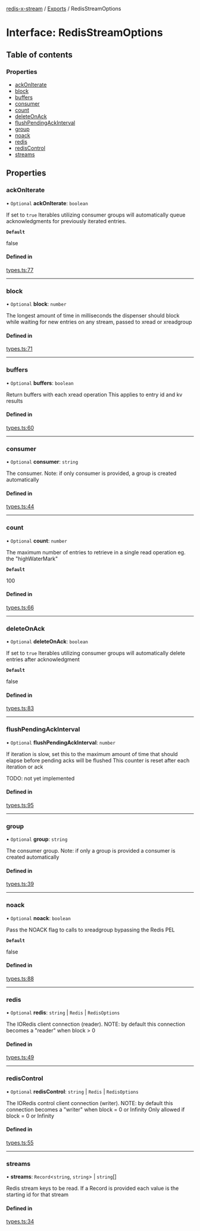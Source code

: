 [redis-x-stream](../README.md) / [Exports](../modules.md) / RedisStreamOptions

# Interface: RedisStreamOptions

## Table of contents

### Properties

- [ackOnIterate](RedisStreamOptions.md#ackoniterate)
- [block](RedisStreamOptions.md#block)
- [buffers](RedisStreamOptions.md#buffers)
- [consumer](RedisStreamOptions.md#consumer)
- [count](RedisStreamOptions.md#count)
- [deleteOnAck](RedisStreamOptions.md#deleteonack)
- [flushPendingAckInterval](RedisStreamOptions.md#flushpendingackinterval)
- [group](RedisStreamOptions.md#group)
- [noack](RedisStreamOptions.md#noack)
- [redis](RedisStreamOptions.md#redis)
- [redisControl](RedisStreamOptions.md#rediscontrol)
- [streams](RedisStreamOptions.md#streams)

## Properties

### ackOnIterate

• `Optional` **ackOnIterate**: `boolean`

If set to `true` Iterables utilizing consumer groups will
automatically queue acknowledgments for previously iterated entries.

**`Default`**

false

#### Defined in

[types.ts:77](https://github.com/calebboyd/redis-x-stream/blob/52317a3/src/types.ts#L77)

___

### block

• `Optional` **block**: `number`

The longest amount of time in milliseconds the dispenser should block
while waiting for new entries on any stream, passed to xread or xreadgroup

#### Defined in

[types.ts:71](https://github.com/calebboyd/redis-x-stream/blob/52317a3/src/types.ts#L71)

___

### buffers

• `Optional` **buffers**: `boolean`

Return buffers with each xread operation
This applies to entry id and kv results

#### Defined in

[types.ts:60](https://github.com/calebboyd/redis-x-stream/blob/52317a3/src/types.ts#L60)

___

### consumer

• `Optional` **consumer**: `string`

The consumer.
Note: if only consumer is provided, a group is created automatically

#### Defined in

[types.ts:44](https://github.com/calebboyd/redis-x-stream/blob/52317a3/src/types.ts#L44)

___

### count

• `Optional` **count**: `number`

The maximum number of entries to retrieve in a single read operation
eg. the "highWaterMark"

**`Default`**

100

#### Defined in

[types.ts:66](https://github.com/calebboyd/redis-x-stream/blob/52317a3/src/types.ts#L66)

___

### deleteOnAck

• `Optional` **deleteOnAck**: `boolean`

If set to `true` Iterables utilizing consumer groups will
automatically delete entries after acknowledgment

**`Default`**

false

#### Defined in

[types.ts:83](https://github.com/calebboyd/redis-x-stream/blob/52317a3/src/types.ts#L83)

___

### flushPendingAckInterval

• `Optional` **flushPendingAckInterval**: `number`

If iteration is slow, set this to the maximum amount of time that should elapse before pending acks will be flushed
This counter is reset after each iteration or ack

TODO: not yet implemented

#### Defined in

[types.ts:95](https://github.com/calebboyd/redis-x-stream/blob/52317a3/src/types.ts#L95)

___

### group

• `Optional` **group**: `string`

The consumer group.
Note: if only a group is provided a consumer is created automatically

#### Defined in

[types.ts:39](https://github.com/calebboyd/redis-x-stream/blob/52317a3/src/types.ts#L39)

___

### noack

• `Optional` **noack**: `boolean`

Pass the NOACK flag to calls to xreadgroup bypassing the Redis PEL

**`Default`**

false

#### Defined in

[types.ts:88](https://github.com/calebboyd/redis-x-stream/blob/52317a3/src/types.ts#L88)

___

### redis

• `Optional` **redis**: `string` \| `Redis` \| `RedisOptions`

The IORedis client connection (reader).
NOTE: by default this connection becomes a "reader" when block > 0

#### Defined in

[types.ts:49](https://github.com/calebboyd/redis-x-stream/blob/52317a3/src/types.ts#L49)

___

### redisControl

• `Optional` **redisControl**: `string` \| `Redis` \| `RedisOptions`

The IORedis control client connection (writer).
NOTE: by default this connection becomes a "writer" when block = 0 or Infinity
Only allowed if block = 0 or Infinity

#### Defined in

[types.ts:55](https://github.com/calebboyd/redis-x-stream/blob/52317a3/src/types.ts#L55)

___

### streams

• **streams**: `Record`<`string`, `string`\> \| `string`[]

Redis stream keys to be read. If a Record is provided each value is the starting id for that stream

#### Defined in

[types.ts:34](https://github.com/calebboyd/redis-x-stream/blob/52317a3/src/types.ts#L34)
